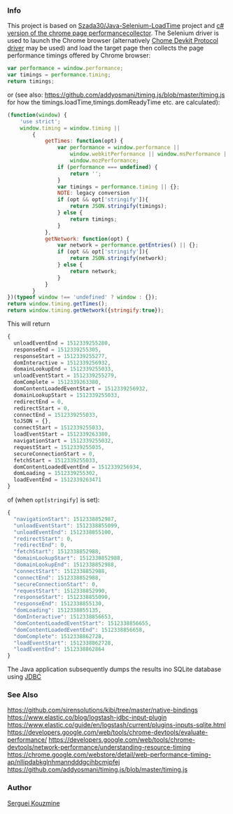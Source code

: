 ### Info ###
This project is based on [Szada30/Java-Selenium-LoadTime](https://github.com/Szada30/Java-Selenium-LoadTime) project and [c# version of the chrome page performancecollector](https://github.com/sergueik/chrome_page_performance_sqlite).
The Selenium driver is used to launch the Chrome browser (alternatively [Chome Devkit Protocol driver](https://github.com/ChromeDevTools/awesome-chrome-devtools) may be used)
and load the target page then collects the page performance timings offered by Chrome browser:
```javascript
var performance = window.performance;
var timings = performance.timing;
return timings;
```
or (see also: https://github.com/addyosmani/timing.js/blob/master/timing.js for how the timings.loadTime,timings.domReadyTime  etc. are calculated):
```javascript
(function(window) {
    'use strict';
    window.timing = window.timing ||
        {
            getTimes: function(opt) {
                var performance = window.performance ||
                    window.webkitPerformance || window.msPerformance ||
                    window.mozPerformance;
                if (performance === undefined) {
                    return '';
                }
                var timings = performance.timing || {};
                NOTE: legacy conversion
                if (opt && opt['stringify']){
                    return JSON.stringify(timings);
                } else {
                	return timings;
                }
            },
            getNetwork: function(opt) {
                var network = performance.getEntries() || {};
                if (opt && opt['stringify']){
                	return JSON.stringify(network);
                } else {
                	return network;
                }
            }
        }
})(typeof window !== 'undefined' ? window : {});
return window.timing.getTimes();
return window.timing.getNetwork({stringify:true});
```
This will return
```javascript
{
  unloadEventEnd = 1512339255280,
  responseEnd = 1512339255305,
  responseStart = 1512339255277,
  domInteractive = 1512339256932,
  domainLookupEnd = 1512339255033,
  unloadEventStart = 1512339255279,
  domComplete = 1512339263380,
  domContentLoadedEventStart = 1512339256932,
  domainLookupStart = 1512339255033,
  redirectEnd = 0,
  redirectStart = 0,
  connectEnd = 1512339255033,
  toJSON = {},
  connectStart = 1512339255033,
  loadEventStart = 1512339263380,
  navigationStart = 1512339255032,
  requestStart = 1512339255035,
  secureConnectionStart = 0,
  fetchStart = 1512339255033,
  domContentLoadedEventEnd = 1512339256934,
  domLoading = 1512339255302,
  loadEventEnd = 1512339263471
}
```
of (when `opt[stringify]` is set):
```javascript
{
  "navigationStart": 1512338852987,
  "unloadEventStart": 1512338855099,
  "unloadEventEnd": 1512338855100,
  "redirectStart": 0,
  "redirectEnd": 0,
  "fetchStart": 1512338852988,
  "domainLookupStart": 1512338852988,
  "domainLookupEnd": 1512338852988,
  "connectStart": 1512338852988,
  "connectEnd": 1512338852988,
  "secureConnectionStart": 0,
  "requestStart": 1512338852990,
  "responseStart": 1512338855090,
  "responseEnd": 1512338855130,
  "domLoading": 1512338855135,
  "domInteractive": 1512338856653,
  "domContentLoadedEventStart": 1512338856655,
  "domContentLoadedEventEnd": 1512338856658,
  "domComplete": 1512338862728,
  "loadEventStart": 1512338862728,
  "loadEventEnd": 1512338862864
}
```
The Java application subsequently dumps the results ino SQLite database using [JDBC](https://www.tutorialspoint.com/sqlite/sqlite_java.htm)
### See Also
https://github.com/sirensolutions/kibi/tree/master/native-bindings
https://www.elastic.co/blog/logstash-jdbc-input-plugin
https://www.elastic.co/guide/en/logstash/current/plugins-inputs-sqlite.html
https://developers.google.com/web/tools/chrome-devtools/evaluate-performance/
https://developers.google.com/web/tools/chrome-devtools/network-performance/understanding-resource-timing
https://chrome.google.com/webstore/detail/web-performance-timing-ap/nllipdabkglnhmanndddgcihbcmjpfej
https://github.com/addyosmani/timing.js/blob/master/timing.js
### Author
[Serguei Kouzmine](kouzmine_serguei@yahoo.com)
